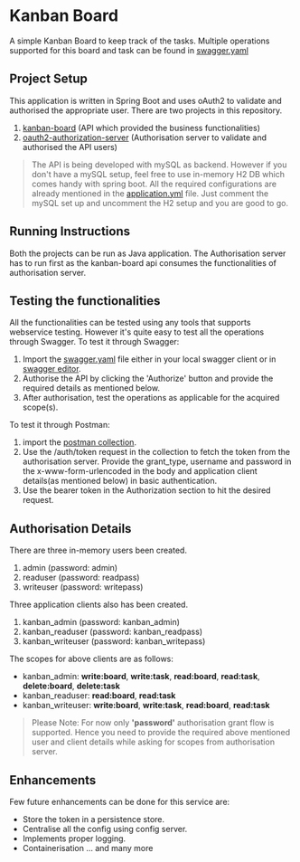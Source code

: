 # Kanban Board

A simple Kanban Board to keep track of the tasks.
Multiple operations supported for this board and task can be found in [swagger.yaml](https://github.com/pramod5551/kanban-board/blob/master/swagger.yaml "swagger.yaml")


## Project Setup

This application is written in Spring Boot and uses oAuth2 to validate and authorised the appropriate user.
There are two projects in this repository.
1. [kanban-board](https://github.com/pramod5551/kanban-board/tree/master/kanban-board "kanban-board") (API which provided the business functionalities)
2. [oauth2-authorization-server](https://github.com/pramod5551/kanban-board/tree/master/oauth2-authorization-server "oauth2-authorization-server") (Authorisation server to validate and authorised the API users)

>The API is being developed with mySQL as backend. However if you don't have a mySQL setup, feel free to use in-memory H2 DB which comes handy with spring boot. All the required configurations are already mentioned in the [application.yml](https://github.com/pramod5551/kanban-board/blob/master/kanban-board/src/main/resources/application.yml "application.yml") file. Just comment the mySQL set up and uncomment the H2 setup and you are good to go.

## Running Instructions 

Both the projects can be run as Java application. The Authorisation server has to run first as the kanban-board api consumes the functionalities of authorisation server.

## Testing the functionalities 

All the functionalities can be tested using any tools that supports webservice testing. However it's quite easy to test all the operations through Swagger.
To test it through Swagger:
1. Import the [swagger.yaml](https://github.com/pramod5551/kanban-board/blob/master/swagger.yaml "swagger.yaml") file either in your local swagger client or in [swagger editor](https://editor.swagger.io/).
2. Authorise the API by clicking the 'Authorize' button and provide the required details as mentioned below.
3. After authorisation, test the operations as applicable for the acquired scope(s).

To test it through Postman: 
1. import the [postman collection](https://github.com/pramod5551/kanban-board/blob/master/KanbanBoard.postman_collection.json "KanbanBoard.postman_collection.json"). 
2. Use the /auth/token request in the collection to fetch the token from the authorisation server. Provide the grant_type, username and password in the x-www-form-urlencoded in the body and application client details(as mentioned below) in basic authentication.
3. Use the bearer token in the Authorization section to hit the desired request.

## Authorisation Details

There are three in-memory users been created.
1. admin (password: admin)
2. readuser (password: readpass)
3. writeuser (password: writepass)

Three application clients also has been created.
1. kanban_admin (password: kanban_admin)
2. kanban_readuser (password: kanban_readpass)
3. kanban_writeuser (password: kanban_writepass)

The scopes for above clients are as follows:
- kanban\_admin: **write:board**, **write:task**, **read:board**, **read:task**, **delete:board**, **delete:task**
-  kanban\_readuser: **read:board**, **read:task**
-  kanban\_writeuser: **write:board**, **write:task**, **read:board**, **read:task**

> Please Note: For now only **'password'** authorisation grant flow is supported. Hence you need to provide the required above mentioned user and client details while asking for scopes from authorisation server.

## Enhancements
Few future enhancements can be done for this service are:

- Store the token in a persistence store.
- Centralise all the config using config server.
- Implements proper logging.
- Containerisation
															... and many more
